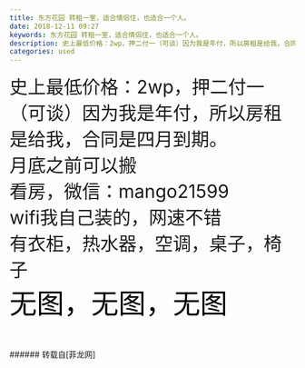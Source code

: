 ```yaml
---
title: 东方花园 转租一室，适合情侣住，也适合一个人。
date: 2018-12-11 09:27
keywords: 东方花园 转租一室，适合情侣住，也适合一个人。
description: 史上最低价格：2wp，押二付一（可谈）因为我是年付，所以房租是给我，合同是四月到期。月底之前可以搬看房，微信：mango21599wifi我自己装的，网速不错有衣柜，热水器，空调，桌子，椅子无图，无图，无图
categories: used
---
```

<td class="t_f" id="postmessage_2446200">

<font size="6">史上最低价格：2wp，押二付一（可谈）</font><font size="6">因为我是年付，所以房租是给我，合同是四月到期。</font><br/>
<font size="6">月底之前可以搬</font><br/>
<font size="6">看房，微信：mango21599</font><br/>
<font size="6">wifi我自己装的，网速不错</font><br/>
<font size="6">有衣柜，热水器，空调，桌子，椅子</font><br/>
<font size="7"><font color="#000000">无图，无图，无图</font></font><br/>
<br/>
<br/>
</td>
###### 转载自[菲龙网]